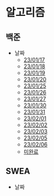 # 알고리즘
## 백준
 - 날짜
   - [23/01/17](date/230117.md)
   - [23/01/18](date/230118.md)
   - [23/01/19](date/230119.md)
   - [23/01/20](date/230120.md)
   - [23/01/25](date/230125.md)
   - [23/01/26](date/230126.md)
   - [23/01/27](date/230127.md)
   - [23/01/30](date/230130.md)
   - [23/01/31](date/230131.md)
   - [23/02/01](date/230201.md)
   - [23/02/02](date/230202.md)
   - [23/02/03](date/230203.md)
   - [23/02/05](date/230205.md)
   - [23/02/06](date/230206.md)  
   - [미완료](date/fail.md)


## SWEA
- 날짜
